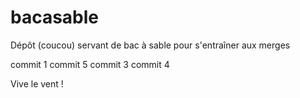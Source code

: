 bacasable
=========

Dépôt (coucou) servant de bac à sable pour s'entraîner aux merges




commit 1
commit 5
commit 3
commit 4

Vive le vent !
